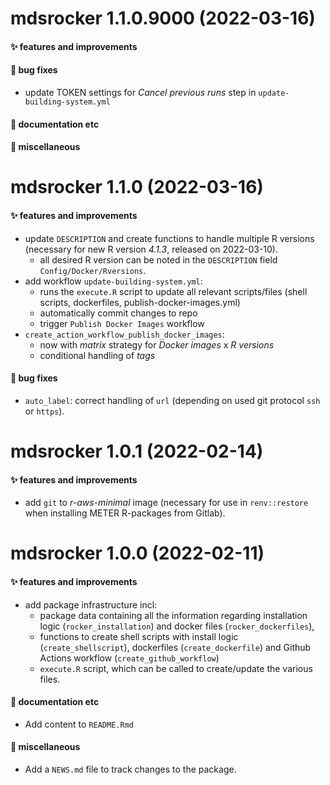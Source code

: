 # mdsrocker 1.1.0.9000 (2022-03-16)

#### ✨ features and improvements

#### 🐛 bug fixes

  * update TOKEN settings for *Cancel previous runs* step in 
    `update-building-system.yml`

#### 💬 documentation etc

#### 🍬 miscellaneous


# mdsrocker 1.1.0 (2022-03-16)

#### ✨ features and improvements

  * update `DESCRIPTION` and create functions to handle multiple R versions
    (necessary for new R version *4.1.3*, released on 2022-03-10).
    + all desired R version can be noted in the `DESCRIPTION` field
      `Config/Docker/Rversions`.
  * add workflow `update-building-system.yml`:
    + runs the `execute.R` script to update all relevant scripts/files
      (shell scripts, dockerfiles, publish-docker-images.yml)
    + automatically commit changes to repo
    + trigger `Publish Docker Images` workflow
  * `create_action_workflow_publish_docker_images`:
    + now with *matrix* strategy for *Docker images* x *R versions*
    + conditional handling of *tags*

#### 🐛 bug fixes

  * `auto_label`: correct handling of `url` (depending on used git protocol
    `ssh` or `https`).


# mdsrocker 1.0.1 (2022-02-14)

#### ✨ features and improvements

  * add `git` to *r-aws-minimal* image (necessary for use in `renv::restore`
    when installing METER R-packages from Gitlab).


# mdsrocker 1.0.0 (2022-02-11)

#### ✨ features and improvements

  * add package infrastructure incl:
    - package data containing all the information regarding installation logic
      (`rocker_installation`) and docker files (`rocker_dockerfiles`),
    - functions to create shell scripts with install logic
      (`create_shellscript`), dockerfiles (`create_dockerfile`) and
      Github Actions workflow (`create_github_workflow`)
    - `execute.R` script, which can be called to create/update the various
      files.

#### 💬 documentation etc

  * Add content to `README.Rmd`

#### 🍬 miscellaneous

  * Add a `NEWS.md` file to track changes to the package.
